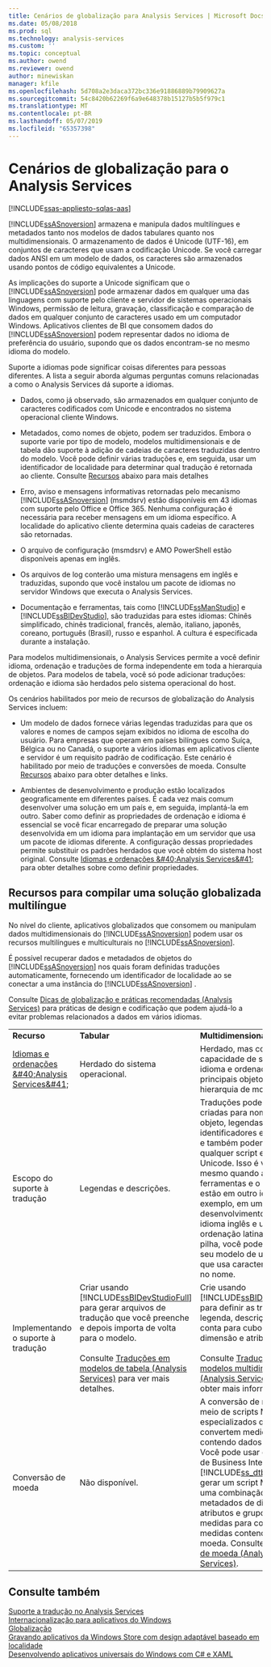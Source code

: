 ```yaml
---
title: Cenários de globalização para Analysis Services | Microsoft Docs
ms.date: 05/08/2018
ms.prod: sql
ms.technology: analysis-services
ms.custom: ''
ms.topic: conceptual
ms.author: owend
ms.reviewer: owend
author: minewiskan
manager: kfile
ms.openlocfilehash: 5d708a2e3daca372bc336e91886889b79909627a
ms.sourcegitcommit: 54c8420b62269f6a9e648378b15127b5b5f979c1
ms.translationtype: MT
ms.contentlocale: pt-BR
ms.lasthandoff: 05/07/2019
ms.locfileid: "65357398"
---
```

# <a name="globalization-scenarios-for-analysis-services"></a>Cenários de globalização para o Analysis Services
[!INCLUDE[ssas-appliesto-sqlas-aas](../includes/ssas-appliesto-sqlas-aas.md)]

  [!INCLUDE[ssASnoversion](../includes/ssasnoversion-md.md)] armazena e manipula dados multilíngues e metadados tanto nos modelos de dados tabulares quanto nos multidimensionais. O armazenamento de dados é Unicode (UTF-16), em conjuntos de caracteres que usam a codificação Unicode. Se você carregar dados ANSI em um modelo de dados, os caracteres são armazenados usando pontos de código equivalentes a Unicode.  
  
 As implicações do suporte a Unicode significam que o [!INCLUDE[ssASnoversion](../includes/ssasnoversion-md.md)] pode armazenar dados em qualquer uma das linguagens com suporte pelo cliente e servidor de sistemas operacionais Windows, permissão de leitura, gravação, classificação e comparação de dados em qualquer conjunto de caracteres usado em um computador Windows. Aplicativos clientes de BI que consomem dados do [!INCLUDE[ssASnoversion](../includes/ssasnoversion-md.md)] podem representar dados no idioma de preferência do usuário, supondo que os dados encontram-se no mesmo idioma do modelo.  
  
 Suporte a idiomas pode significar coisas diferentes para pessoas diferentes. A lista a seguir aborda algumas perguntas comuns relacionadas a como o Analysis Services dá suporte a idiomas.  
  
-   Dados, como já observado, são armazenados em qualquer conjunto de caracteres codificados com Unicode e encontrados no sistema operacional cliente Windows.  
  
-   Metadados, como nomes de objeto, podem ser traduzidos. Embora o suporte varie por tipo de modelo, modelos multidimensionais e de tabela dão suporte à adição de cadeias de caracteres traduzidas dentro do modelo. Você pode definir várias traduções e, em seguida, usar um identificador de localidade para determinar qual tradução é retornada ao cliente. Consulte [Recursos](#bkmk_features) abaixo para mais detalhes  
  
-   Erro, aviso e mensagens informativas retornadas pelo mecanismo [!INCLUDE[ssASnoversion](../includes/ssasnoversion-md.md)] (msmdsrv) estão disponíveis em 43 idiomas com suporte pelo Office e Office 365. Nenhuma configuração é necessária para receber mensagens em um idioma específico. A localidade do aplicativo cliente determina quais cadeias de caracteres são retornadas.  
  
-   O arquivo de configuração (msmdsrv) e AMO PowerShell estão disponíveis apenas em inglês.  
  
-   Os arquivos de log conterão uma mistura mensagens em inglês e traduzidas, supondo que você instalou um pacote de idiomas no servidor Windows que executa o Analysis Services.  
  
-   Documentação e ferramentas, tais como [!INCLUDE[ssManStudio](../includes/ssmanstudio-md.md)] e [!INCLUDE[ssBIDevStudio](../includes/ssbidevstudio-md.md)], são traduzidas para estes idiomas: Chinês simplificado, chinês tradicional, francês, alemão, italiano, japonês, coreano, português (Brasil), russo e espanhol. A cultura é especificada durante a instalação.  
  
 Para modelos multidimensionais, o Analysis Services permite a você definir idioma, ordenação e traduções de forma independente em toda a hierarquia de objetos.  Para modelos de tabela, você só pode adicionar traduções: ordenação e idioma são herdados pelo sistema operacional do host.  
  
 Os cenários habilitados por meio de recursos de globalização do Analysis Services incluem:  
  
-   Um modelo de dados fornece várias legendas traduzidas para que os valores e nomes de campos sejam exibidos no idioma de escolha do usuário. Para empresas que operam em países bilíngues como Suíça, Bélgica ou no Canadá, o suporte a vários idiomas em aplicativos cliente e servidor é um requisito padrão de codificação. Este cenário é habilitado por meio de traduções e conversões de moeda. Consulte [Recursos](#bkmk_features) abaixo para obter detalhes e links.  
  
-   Ambientes de desenvolvimento e produção estão localizados geograficamente em diferentes países. É cada vez mais comum desenvolver uma solução em um país e, em seguida, implantá-la em outro. Saber como definir as propriedades de ordenação e idioma é essencial se você ficar encarregado de preparar uma solução desenvolvida em um idioma para implantação em um servidor que usa um pacote de idiomas diferente. A configuração dessas propriedades permite substituir os padrões herdados que você obtém do sistema host original. Consulte [Idiomas e ordenações &amp;#40;Analysis Services&amp;#41;](../analysis-services/languages-and-collations-analysis-services.md) para obter detalhes sobre como definir propriedades.  
  
##  <a name="bkmk_features"></a> Recursos para compilar uma solução globalizada multilíngue  
 No nível do cliente, aplicativos globalizados que consomem ou manipulam dados multidimensionais do [!INCLUDE[ssASnoversion](../includes/ssasnoversion-md.md)] podem usar os recursos multilíngues e multiculturais no [!INCLUDE[ssASnoversion](../includes/ssasnoversion-md.md)].  
  
 É possível recuperar dados e metadados de objetos do [!INCLUDE[ssASnoversion](../includes/ssasnoversion-md.md)] nos quais foram definidas traduções automaticamente, fornecendo um identificador de localidade ao se conectar a uma instância do [!INCLUDE[ssASnoversion](../includes/ssasnoversion-md.md)] .  
  
 Consulte [Dicas de globalização e práticas recomendadas &#40;Analysis Services&#41;](../analysis-services/globalization-tips-and-best-practices-analysis-services.md) para práticas de design e codificação que podem ajudá-lo a evitar problemas relacionados a dados em vários idiomas.  
  
||||  
|-|-|-|  
|**Recurso**|**Tabular**|**Multidimensional**|  
|[Idiomas e ordenações &amp;#40;Analysis Services&amp;#41;](../analysis-services/languages-and-collations-analysis-services.md)|Herdado do sistema operacional.|Herdado, mas com a capacidade de substituir o idioma e ordenação para os principais objetos na hierarquia de modelos.|  
|Escopo do suporte à tradução|Legendas e descrições.|Traduções podem ser criadas para nomes de objeto, legendas, identificadores e descrições, e também podem estar em qualquer script e linguagem Unicode. Isso é verdadeiro mesmo quando as ferramentas e o ambiente estão em outro idioma. Por exemplo, em um ambiente de desenvolvimento que usa o idioma inglês e uma ordenação latina em toda a pilha, você pode incluir em seu modelo de um objeto que usa caracteres cirílicos no nome.|  
|Implementando o suporte à tradução|Criar usando [!INCLUDE[ssBIDevStudioFull](../includes/ssbidevstudiofull-md.md)] para gerar arquivos de tradução que você preenche e depois importa de volta para o modelo.<br /><br /> Consulte [Traduções em modelos de tabela &#40;Analysis Services&#41;](../analysis-services/tabular-models/translations-in-tabular-models-analysis-services.md) para ver mais detalhes.|Crie usando [!INCLUDE[ssBIDevStudioFull](../includes/ssbidevstudiofull-md.md)] para definir as traduções da legenda, descrição e tipos de conta para cubos e medidas, dimensão e atributos.<br /><br /> Consulte [Traduções em modelos multidimensionais &#40;Analysis Services&#41;](../analysis-services/multidimensional-models/translations-in-multidimensional-models-analysis-services.md) para obter mais informações. |  
|Conversão de moeda|Não disponível.|A conversão de moeda é por meio de scripts MDX especializados que convertem medidas contendo dados de moeda. Você pode usar o Assistente de Business Intelligence em [!INCLUDE[ss_dtbi](../includes/ss-dtbi-md.md)] para gerar um script MDX que usa uma combinação de dados e metadados de dimensões, atributos e grupos de medidas para converter medidas contendo dados de moeda. Consulte [Conversões de moeda &#40;Analysis Services&#41;](../analysis-services/currency-conversions-analysis-services.md).|  
  
## <a name="see-also"></a>Consulte também  
 [Suporte a tradução no Analysis Services](../analysis-services/translation-support-in-analysis-services.md)   
 [Internacionalização para aplicativos do Windows](http://msdn.microsoft.com/library/windows/desktop/dd318661%28v=vs.85%29.aspx)   
 [Globalização](/globalization/)   
 [Gravando aplicativos da Windows Store com design adaptável baseado em localidade](https://blogs.windows.com/buildingapps/2014/03/06/writing-windows-store-apps-with-locale-based-adaptive-design/)   
 [Desenvolvendo aplicativos universais do Windows com C# e XAML](http://www.microsoftvirtualacademy.com/training-courses/developing-universal-windows-apps-with-c-and-xaml)  
  
  
